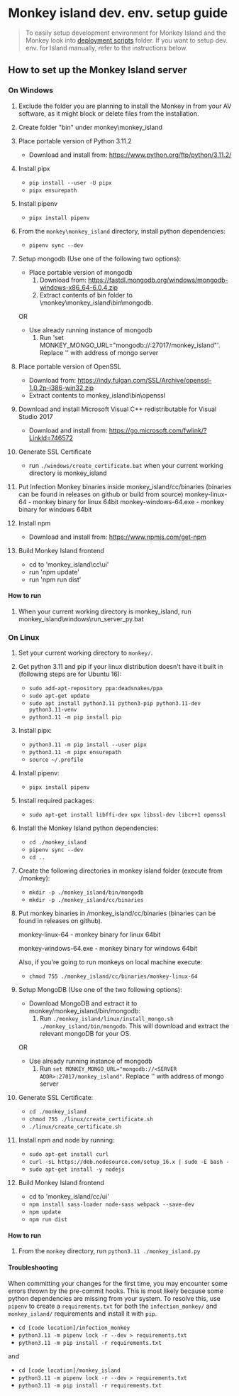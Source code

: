 # Monkey island dev. env. setup guide

>To easily setup development environment for Monkey Island and the Monkey look into [deployment scripts](../../deployment_scripts) folder.
>If you want to setup dev. env. for Island manually, refer to the instructions below.

## How to set up the Monkey Island server

### On Windows

1. Exclude the folder you are planning to install the Monkey in from your AV software, as it might block or delete files from the installation.

1. Create folder "bin" under monkey\monkey_island

1. Place portable version of Python 3.11.2
    - Download and install from: <https://www.python.org/ftp/python/3.11.2/>

1. Install pipx
    - `pip install --user -U pipx`
    - `pipx ensurepath`

1. Install pipenv
    - `pipx install pipenv`

1. From the `monkey\monkey_island` directory, install python dependencies:
    - `pipenv sync --dev`

1. Setup mongodb (Use one of the following two options):
    - Place portable version of mongodb
       1. Download from: <https://fastdl.mongodb.org/windows/mongodb-windows-x86_64-6.0.4.zip>
       2. Extract contents of bin folder to \monkey\monkey_island\bin\mongodb.

    OR
    - Use already running instance of mongodb
        1. Run 'set MONKEY_MONGO_URL="mongodb://<SERVER ADDR>:27017/monkey_island"'. Replace '<SERVER ADDR>' with address of mongo server

1. Place portable version of OpenSSL
    - Download from: <https://indy.fulgan.com/SSL/Archive/openssl-1.0.2p-i386-win32.zip>
    - Extract contents to monkey_island\bin\openssl

1. Download and install Microsoft Visual C++ redistributable for Visual Studio 2017
    - Download and install from: <https://go.microsoft.com/fwlink/?LinkId=746572>

1. Generate SSL Certificate
    - run `./windows/create_certificate.bat` when your current working directory is monkey_island

1. Put Infection Monkey binaries inside monkey_island/cc/binaries (binaries can be found in releases on github or build from source)
    monkey-linux-64 - monkey binary for linux 64bit
    monkey-windows-64.exe - monkey binary for windows 64bit

1. Install npm
    - Download and install from: <https://www.npmjs.com/get-npm>

1. Build Monkey Island frontend
    - cd to 'monkey_island\cc\ui'
    - run 'npm update'
    - run 'npm run dist'

#### How to run

1. When your current working directory is monkey_island, run monkey_island\windows\run_server_py.bat

### On Linux

1. Set your current working directory to `monkey/`.

1. Get python 3.11 and pip if your linux distribution doesn't have it built in (following steps are for Ubuntu 16):
    - `sudo add-apt-repository ppa:deadsnakes/ppa`
    - `sudo apt-get update`
    - `sudo apt install python3.11 python3-pip python3.11-dev python3.11-venv`
    - `python3.11 -m pip install pip`

1. Install pipx:
    - `python3.11 -m pip install --user pipx`
    - `python3.11 -m pipx ensurepath`
    - `source ~/.profile`

1. Install pipenv:
    - `pipx install pipenv`

1. Install required packages:
    - `sudo apt-get install libffi-dev upx libssl-dev libc++1 openssl`

1. Install the Monkey Island python dependencies:
    - `cd ./monkey_island`
    - `pipenv sync --dev`
    - `cd ..`

1. Create the following directories in monkey island folder (execute from ./monkey):
    - `mkdir -p ./monkey_island/bin/mongodb`
    - `mkdir -p ./monkey_island/cc/binaries`

1. Put monkey binaries in /monkey_island/cc/binaries (binaries can be found in releases on github).

    monkey-linux-64 - monkey binary for linux 64bit

    monkey-windows-64.exe - monkey binary for windows 64bit

    Also, if you're going to run monkeys on local machine execute:
    - `chmod 755 ./monkey_island/cc/binaries/monkey-linux-64`

1. Setup MongoDB (Use one of the two following options):
    - Download MongoDB and extract it to monkey/monkey_island/bin/mongodb:
        1. Run `./monkey_island/linux/install_mongo.sh ./monkey_island/bin/mongodb`. This will download and extract the relevant mongoDB for your OS.

    OR
    - Use already running instance of mongodb
        1. Run `set MONKEY_MONGO_URL="mongodb://<SERVER ADDR>:27017/monkey_island"`. Replace '<SERVER ADDR>' with address of mongo server

1. Generate SSL Certificate:
    - `cd ./monkey_island`
    - `chmod 755 ./linux/create_certificate.sh`
    - `./linux/create_certificate.sh`

1. Install npm and node by running:
    - `sudo apt-get install curl`
    - `curl -sL https://deb.nodesource.com/setup_16.x | sudo -E bash -`
    - `sudo apt-get install -y nodejs`

1. Build Monkey Island frontend
    - cd to 'monkey_island/cc/ui'
    - `npm install sass-loader node-sass webpack --save-dev`
    - `npm update`
    - `npm run dist`

#### How to run

1. From the `monkey` directory, run `python3.11 ./monkey_island.py`


#### Troubleshooting

When committing your changes for the first time, you may encounter some errors thrown by the pre-commit hooks. This is most likely because some python dependencies are missing from your system.
To resolve this, use `pipenv` to create a `requirements.txt` for both the `infection_monkey/` and `monkey_island/` requirements and install it with `pip`.

   - `cd [code location]/infection_monkey`
   - `python3.11 -m pipenv lock -r --dev > requirements.txt`
   - `python3.11 -m pip install -r requirements.txt`

   and

   - `cd [code location]/monkey_island`
   - `python3.11 -m pipenv lock -r --dev > requirements.txt`
   - `python3.11 -m pip install -r requirements.txt`
